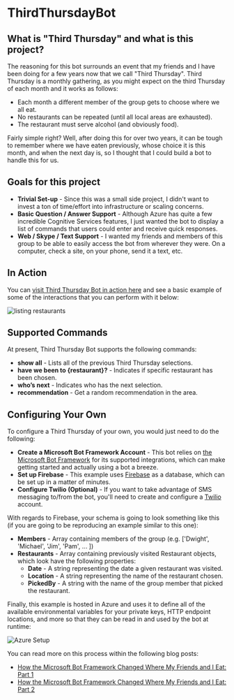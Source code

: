 # ThirdThursdayBot

## What is "Third Thursday" and what is this project?

The reasoning for this bot surrounds an event that my friends and I have been doing for a few years now that we call "Third Thursday". Third Thursday is a monthly gathering, as you might expect on the third Thursday of each month and it works as follows:

 - Each month a different member of the group gets to choose where we all eat.
 - No restaurants can be repeated (until all local areas are exhausted).
 - The restaurant must serve alcohol (and obviously food).

Fairly simple right? Well, after doing this for over two years, it can be tough to remember where we have eaten previously, whose choice it is this month, and when the next day is, so I thought that I could build a bot to handle this for us.

## Goals for this project

 - **Trivial Set-up** - Since this was a small side project, I didn't want to invest a ton of time/effort into infrastructure or scaling concerns.
 - **Basic Question / Answer Support** - Although Azure has quite a few incredible Cognitive Services features, I just wanted the bot to display a list of commands that users could enter and receive quick responses.
 - **Web / Skype / Text Support** - I wanted my friends and members of this group to be able to easily access the bot from wherever they were. On a computer, check a site, on your phone, send it a text, etc.
 
## In Action

You can [visit Third Thursday Bot in action here](http://thirdthursdaybot.azurewebsites.net/) and see a basic example of some of the interactions that you can perform with it below:

![listing restaurants](http://rion.io/content/images/2017/05/listing-restaurants.gif)

## Supported Commands

At present, Third Thursday Bot supports the following commands:

- **show all** - Lists all of the previous Third Thursday selections.
- **have we been to {restaurant}?** - Indicates if specific restaurant has been chosen.
- **who’s next** - Indicates who has the next selection.
- **recommendation** - Get a random recommendation in the area.

## Configuring Your Own

To configure a Third Thursday of your own, you would just need to do the following:

 - **Create a Microsoft Bot Framework Account** - This bot relies on [the Microsoft Bot Framework](https://dev.botframework.com/) for its supported integrations, which can make getting started and actually using a bot a breeze.
 - **Set up Firebase** - This example uses [Firebase](https://firebase.google.com/) as a database, which can be set up in a matter of minutes.
 - **Configure Twilio (Optional)** - If you want to take advantage of SMS messaging to/from the bot, you'll need to create and configure a [Twilio](https://www.twilio.com/) account.
 
With regards to Firebase, your schema is going to look something like this (if you are going to be reproducing an example similar to this one):
 
 - **Members** - Array containing members of the group (e.g. ['Dwight', 'Michael', 'Jim', 'Pam', ... ])
 - **Restaurants** - Array containing previously visited Restaurant objects, which look have the following properties:
     - **Date** - A string representing the date a given restaurant was visited.
     - **Location** - A string representing the name of the restaurant chosen.
     - **PickedBy** - A string with the name of the group member that picked the restaurant.

Finally, this example is hosted in Azure and uses it to define all of the available environmental variables for your private keys, HTTP endpoint locations, and more so that they can be 
read in and used by the bot at runtime:

![Azure Setup](https://rionghost.azurewebsites.net/content/images/2017/06/AppSettingsInAzure.PNG)

You can read more on this process within the following blog posts:
 
 - [How the Microsoft Bot Framework Changed Where My Friends and I Eat: Part 1](http://rion.io/2017/05/11/how-the-microsoft-bot-framework-changed-where-my-friends-and-i-eat-part-1/)
 - [How the Microsoft Bot Framework Changed Where My Friends and I Eat: Part 2](http://rion.io/2017/06/19/how-the-microsoft-bot-framework-changed-where-my-friends-and-i-eat-part-2/)
